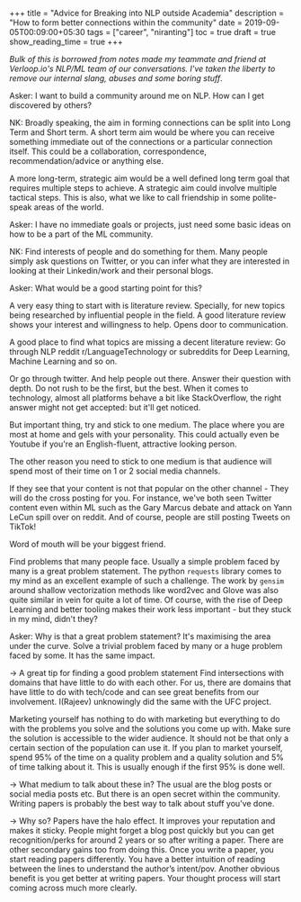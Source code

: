 +++
title = "Advice for Breaking into NLP outside Academia"
description = "How to form better connections within the community"
date = 2019-09-05T00:09:00+05:30
tags = ["career", "niranting"]
toc = true
draft = true
show_reading_time = true
+++

_Bulk of this is borrowed from notes made my teammate and friend at Verloop.io's NLP/ML team of our conversations. I've taken the liberty to remove our internal slang, abuses and some boring stuff_.

Asker: I want to build a community around me on NLP. How can I get discovered by others?

NK: Broadly speaking, the aim in forming connections can be split into Long Term and Short term.
A short term aim would be where you can receive something immediate out of the connections or a particular connection itself. This could be a collaboration, correspondence, recommendation/advice or anything else.

A more long-term, strategic aim would be a well defined long term goal that requires multiple steps to achieve. A strategic aim could involve multiple tactical steps. This is also, what we like to call friendship in some polite-speak areas of the world. 

Asker: I have no immediate goals or projects, just need some basic ideas on how to be a part of the ML community.

NK: Find interests of people and do something for them. Many people simply ask questions on Twitter, or you can infer what they are interested in looking at their Linkedin/work and their personal blogs.  

Asker: What would be a good starting point for this?

A very easy thing to start with is literature review. Specially, for new topics being researched by influential people in the field. A good literature review shows your interest and willingness to help. Opens door to communication.

A good place to find what topics are missing a decent literature review: 
Go through NLP reddit r/LanguageTechnology or subreddits for Deep Learning, Machine Learning and so on. 

Or go through twitter. And help people out there. Answer their question with depth. Do not rush to be the first, but the best. When it comes to technology, almost all platforms behave a bit like StackOverflow, the right answer might not get accepted: but it'll get noticed. 

But important thing, try and stick to one medium. The place where you are most at home and gels with your personality. This could actually even be Youtube if you're an English-fluent, attractive looking person. 

The other reason you need to stick to one medium is that audience will spend most of their time on 1 or 2 social media channels. 

If they see that your content is not that popular on the other channel - They will do the cross posting for you. For instance, we've both seen Twitter content even within ML such as the Gary Marcus debate and attack on Yann LeCun spill over on reddit. And of course, people are still posting Tweets on TikTok!

Word of mouth will be your biggest friend.

Find problems that many people face. Usually a simple problem faced by many is a great problem statement. The python `requests` library comes to my mind as an excellent example of such a challenge. The work by `gensim` around shallow vectorization methods like word2vec and Glove was also quite similar in vein for quite a lot of time. Of course, with the rise of Deep Learning and better tooling makes their work less important - but they stuck in my mind, didn't they?

Asker: Why is that a great problem statement?
It's maximising the area under the curve. Solve a trivial problem faced by many or a huge problem faced by some. It has the same impact.

-> A great tip for finding a good problem statement
Find intersections with domains that have little to do with each other. For us, there are domains that have little to do with tech/code and can see great benefits from our involvement. I(Rajeev) unknowingly did the same with the UFC project.

Marketing yourself has nothing to do with marketing but everything to do with the problems you solve and the solutions you come up with.
Make sure the solution is accessible to the wider audience. It should not be that only a certain section of the population can use it.
If you plan to market yourself, spend 95% of the time on a quality problem and a quality solution and 5% of time talking about it. This is usually enough if the first 95% is done well.

-> What medium to talk about these in?
The usual are the blog posts or social media posts etc. But there is an open secret within the community. Writing papers is probably the best way to talk about stuff you’ve done.

-> Why so?
Papers have the halo effect. It improves your reputation and makes it sticky. People might forget a blog post quickly but you can get recognition/perks for around 2 years or so after writing a paper.
There are other secondary gains too from doing this. Once you write a paper, you start reading papers differently. You have a better intuition of reading between the lines to understand the author’s intent/pov. Another obvious benefit is you get better at writing papers. Your thought process will start coming across much more clearly.
